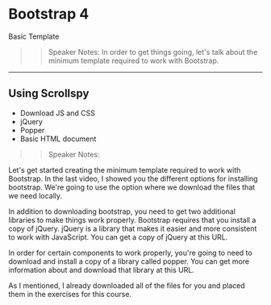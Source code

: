 <!-- .slide: data-state="title" -->
# Bootstrap 4
Basic Template

> > Speaker Notes:
In order to get things going, let's talk about the minimum template required to work with Bootstrap.

---

## Using Scrollspy

<ul>
	<li class="fragment">Download JS and CSS</li>
  <li class="fragment">jQuery</li>
	<li class="fragment">Popper</li>
	<li class="fragment">Basic HTML document</li>
</ul>

> > Speaker Notes:

Let's get started creating the minimum template required to work with Bootstrap. In the last video, I showed you the different options for installing bootstrap. We're going to use the option where we download the files that we need locally.

In addition to downloading bootstrap, you need to get two additional libraries to make things work properly. Bootstrap requires that you install a copy of jQuery. jQuery is a library that makes it easier and more consistent to work with JavaScript. You can get a copy of jQuery at this URL.

In order for certain components to work properly, you're going to need to download and install a copy of a library called popper. You can get more information about and download that library at this URL.

As I mentioned, I already downloaded all of the files for you and placed them in the exercises for this course.
